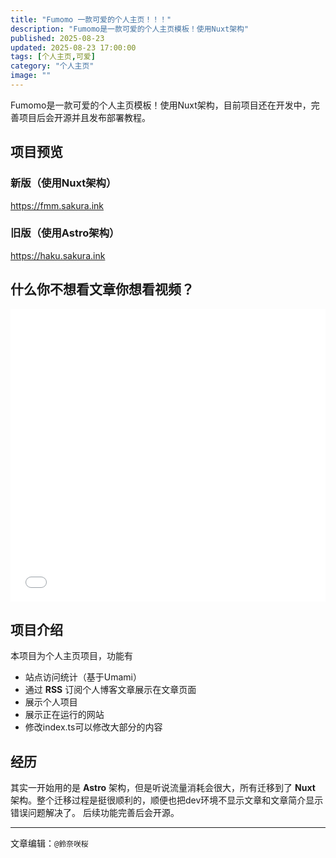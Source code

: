 ```yaml
---
title: "Fumomo 一款可爱的个人主页！！！"
description: "Fumomo是一款可爱的个人主页模板！使用Nuxt架构"
published: 2025-08-23
updated: 2025-08-23 17:00:00
tags: [个人主页,可爱]
category: "个人主页"
image: ""
---
```

Fumomo是一款可爱的个人主页模板！使用Nuxt架构，目前项目还在开发中，完善项目后会开源并且发布部署教程。

## 项目预览

### 新版（使用Nuxt架构）
https://fmm.sakura.ink

### 旧版（使用Astro架构）
https://haku.sakura.ink

## 什么你不想看文章你想看视频？


<iframe width="100%" height="468" src="//player.bilibili.com/player.html?bvid=BV1GyeizZEaW&p=1" scrolling="no" border="0" frameborder="no" framespacing="0" allowfullscreen="true"> </iframe>


## 项目介绍
本项目为个人主页项目，功能有
- 站点访问统计（基于Umami）
- 通过 **RSS** 订阅个人博客文章展示在文章页面
- 展示个人项目
- 展示正在运行的网站
- 修改index.ts可以修改大部分的内容

## 经历
其实一开始用的是 **Astro** 架构，但是听说流量消耗会很大，所有迁移到了 **Nuxt** 架构。整个迁移过程是挺很顺利的，顺便也把dev环境不显示文章和文章简介显示错误问题解决了。
后续功能完善后会开源。

---

文章编辑：`@鈴奈咲桜`